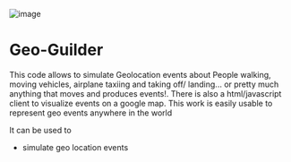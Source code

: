 ![image](https://github.com/user-attachments/assets/36af231d-2610-451f-8fe7-d8af6e7a2a12)
# Geo-Guilder
This code allows to simulate Geolocation events about People walking, moving vehicles, airplane taxiing and taking off/ landing... or pretty much anything that moves and produces events!. There is also a html/javascript client to visualize events on a google map. This work is easily usable to represent geo events anywhere in the world

It can be used to 
* simulate geo location events
